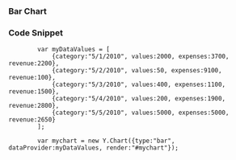### Bar Chart

### Code Snippet

            var myDataValues = [ 
                {category:"5/1/2010", values:2000, expenses:3700, revenue:2200}, 
                {category:"5/2/2010", values:50, expenses:9100, revenue:100}, 
                {category:"5/3/2010", values:400, expenses:1100, revenue:1500}, 
                {category:"5/4/2010", values:200, expenses:1900, revenue:2800}, 
                {category:"5/5/2010", values:5000, expenses:5000, revenue:2650}
            ];
            
            var mychart = new Y.Chart({type:"bar", dataProvider:myDataValues, render:"#mychart"});
